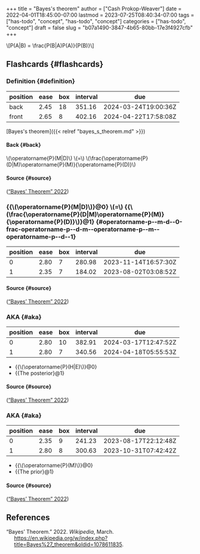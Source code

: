 +++
title = "Bayes's theorem"
author = ["Cash Prokop-Weaver"]
date = 2022-04-01T18:45:00-07:00
lastmod = 2023-07-25T08:40:34-07:00
tags = ["has-todo", "concept", "has-todo", "concept"]
categories = ["has-todo", "concept"]
draft = false
slug = "b07a1490-3847-4b65-80bb-17e3f4927cfb"
+++

\\[P(A|B) = \frac{P(B|A)P(A)}{P(B)}\\]


## Flashcards {#flashcards}


### Definition {#definition}

| position | ease | box | interval | due                  |
|----------|------|-----|----------|----------------------|
| back     | 2.45 | 18  | 351.16   | 2024-03-24T19:00:36Z |
| front    | 2.65 | 8   | 402.16   | 2024-04-22T17:58:08Z |

[Bayes's theorem]({{< relref "bayes_s_theorem.md" >}})


#### Back {#back}

\\(\operatorname{P}(M|D)\\) \\(=\\) \\(\frac{\operatorname{P}(D|M)\operatorname{P}(M)}{\operatorname{P}(D)}\\)


#### Source {#source}

(<a href="#citeproc_bib_item_1">“Bayes’ Theorem” 2022</a>)


### {{\\(\operatorname{P}(M|D)\\)}@0} \\(=\\) {{\\(\frac{\operatorname{P}(D|M)\operatorname{P}(M)}{\operatorname{P}(D)}\\)}@1} {#operatorname-p--m-d--0-frac-operatorname-p--d-m--operatorname-p--m--operatorname-p--d--1}

| position | ease | box | interval | due                  |
|----------|------|-----|----------|----------------------|
| 0        | 2.80 | 7   | 280.98   | 2023-11-14T16:57:30Z |
| 1        | 2.35 | 7   | 184.02   | 2023-08-02T03:08:52Z |


#### Source {#source}

(<a href="#citeproc_bib_item_1">“Bayes’ Theorem” 2022</a>)


### AKA {#aka}

| position | ease | box | interval | due                  |
|----------|------|-----|----------|----------------------|
| 0        | 2.80 | 10  | 382.91   | 2024-03-17T12:47:52Z |
| 1        | 2.80 | 7   | 340.56   | 2024-04-18T05:55:53Z |

-   {{\\(\operatorname{P}(H|E)\\)}@0}
-   {{The posterior}@1}


#### Source {#source}

(<a href="#citeproc_bib_item_1">“Bayes’ Theorem” 2022</a>)


### AKA {#aka}

| position | ease | box | interval | due                  |
|----------|------|-----|----------|----------------------|
| 0        | 2.35 | 9   | 241.23   | 2023-08-17T22:12:48Z |
| 1        | 2.80 | 8   | 300.63   | 2023-10-31T07:42:42Z |

-   {{\\(\operatorname{P}(M)\\)}@0}
-   {{The prior}@1}


#### Source {#source}

(<a href="#citeproc_bib_item_1">“Bayes’ Theorem” 2022</a>)

## References

<style>.csl-entry{text-indent: -1.5em; margin-left: 1.5em;}</style><div class="csl-bib-body">
  <div class="csl-entry"><a id="citeproc_bib_item_1"></a>“Bayes’ Theorem.” 2022. <i>Wikipedia</i>, March. <a href="https://en.wikipedia.org/w/index.php?title=Bayes%27_theorem&oldid=1078611835">https://en.wikipedia.org/w/index.php?title=Bayes%27_theorem&#38;oldid=1078611835</a>.</div>
</div>
